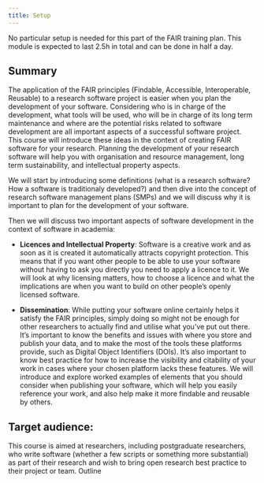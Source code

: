 ```yaml
---
title: Setup
---
```


No particular setup is needed for this part of the FAIR training plan. This module is expected to last 2.5h in total and can be done in half a day.

## Summary

The application of the FAIR principles (Findable, Accessible, Interoperable, Reusable) to a research software project is easier when you plan the development of your software. Considering who is in charge of the development, what tools will be used, who will be in charge of its long term maintenance and where are the potential risks related to software development are all important aspects of a successful software project. This course will introduce these ideas in the context of creating FAIR software for your research. Planning the development of your research software will help you with organisation and resource management, long term sustainability, and intellectual property aspects.

We will start by introducing some definitions (what is a research software? How a software is traditionaly developed?) and then dive into the concept of research software management plans (SMPs) and we will discuss why it is important to plan for the development of your software. 

Then we will discuss two important aspects of software development in the context of software in academia: 

* **Licences and Intellectual Property**: Software is a creative work and as soon as it is created it automatically attracts copyright protection. This means that if you want other people to be able to use your software without having to ask you directly you need to apply a licence to it. We will look at why licensing matters, how to choose a licence and what the implications are when you want to build on other people’s openly licensed software.

* **Dissemination**: While putting your software online certainly helps it satisfy the FAIR principles, simply doing so might not be enough for other researchers to actually find and utilise what you’ve put out there. It’s important to know the benefits and issues with where you store and publish your data, and to make the most of the tools these platforms provide, such as Digital Object Identifiers (DOIs). It’s also important to know best practice for how to increase the visibility and citability of your work in cases where your chosen platform lacks these features. We will introduce and explore worked examples of elements that you should consider when publishing your software, which will help you easily reference your work, and also help make it more findable and reusable by others.


## Target audience:
This course is aimed at researchers, including postgraduate researchers, who write software (whether a few scripts or something more substantial) as part of their research and wish to bring open research best practice to their project or team.
Outline
